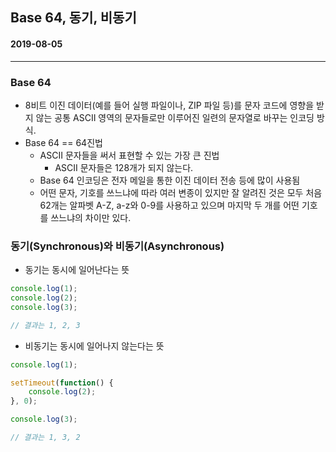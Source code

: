 ## Base 64, 동기, 비동기

#### 2019-08-05

---

### Base 64

* 8비트 이진 데이터(예를 들어 실행 파일이나, ZIP 파일 등)를 문자 코드에 영향을 받지 않는 공통 ASCII 영역의 문자들로만 이루어진 일련의 문자열로 바꾸는 인코딩 방식.
* Base 64 == 64진법
  * ASCII 문자들을 써서 표현할 수 있는 가장 큰 진법
    * ASCII 문자들은 128개가 되지 않는다.
  * Base 64 인코딩은 전자 메일을 통한 이진 데이터 전송 등에 많이 사용됨
  * 어떤 문자, 기호를 쓰느냐에 따라 여러 변종이 있지만 잘 알려진 것은 모두 처음 62개는 알파벳 A-Z, a-z와 0-9를 사용하고 있으며 마지막 두 개를 어떤 기호를 쓰느냐의 차이만 있다.

### 동기(Synchronous)와 비동기(Asynchronous)

* 동기는 동시에 일어난다는 뜻

```javascript
console.log(1);
console.log(2);
console.log(3);

// 결과는 1, 2, 3
```

* 비동기는 동시에 일어나지 않는다는 뜻

```javascript
console.log(1);

setTimeout(function() {
    console.log(2);
}, 0);

console.log(3);

// 결과는 1, 3, 2
```
